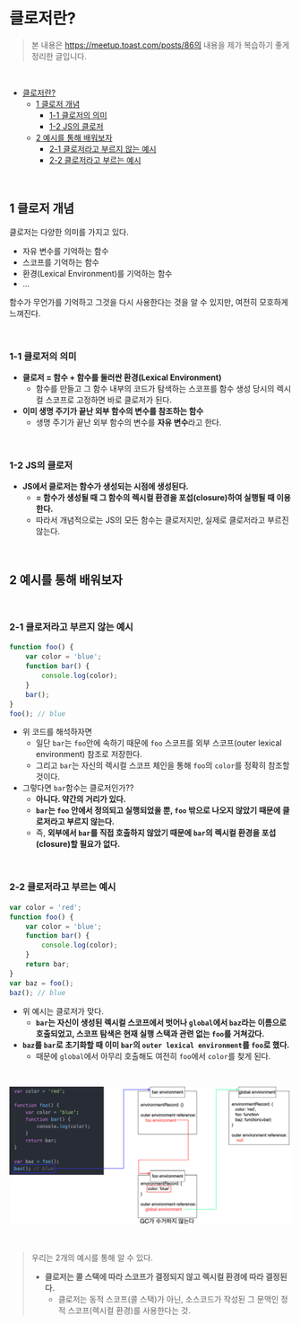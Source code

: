 # 클로저란?
> 본 내용은 https://meetup.toast.com/posts/86의 내용을 제가 복습하기 좋게 정리한 글입니다.

<br>

- [클로저란?](#클로저란)
  - [1 클로저 개념](#1-클로저-개념)
    - [1-1 클로저의 의미](#1-1-클로저의-의미)
    - [1-2 JS의 클로저](#1-2-js의-클로저)
  - [2 예시를 통해 배워보자](#2-예시를-통해-배워보자)
    - [2-1 클로저라고 부르지 않는 예시](#2-1-클로저라고-부르지-않는-예시)
    - [2-2 클로저라고 부르는 예시](#2-2-클로저라고-부르는-예시)

<br>

## 1 클로저 개념
클로저는 다양한 의미를 가지고 있다.
* 자유 변수를 기억하는 함수
* 스코프를 기억하는 함수
* 환경(Lexical Environment)를 기억하는 함수
* ...

함수가 무언가를 기억하고 그것을 다시 사용한다는 것을 알 수 있지만, 여전히 모호하게 느껴진다.

<br>

### 1-1 클로저의 의미
* **클로저 = 함수 + 함수를 둘러싼 환경(Lexical Environment)**
  * 함수를 만들고 그 함수 내부의 코드가 탐색하는 스코프를 함수 생성 당시의 렉시컬 스코프로 고정하면 바로 클로저가 된다.
* **이미 생명 주기가 끝난 외부 함수의 변수를 참조하는 함수**
  * 생명 주기가 끝난 외부 함수의 변수를 **자유 변수**라고 한다.

<br>

### 1-2 JS의 클로저
* **JS에서 클로저는 함수가 생성되는 시점에 생성된다.**
  * **= 함수가 생성될 때 그 함수의 렉시컬 환경을 포섭(closure)하여 실행될 때 이용한다.**
  * 따라서 개념적으로는 JS의 모든 함수는 클로저지만, 실제로 클로저라고 부르진 않는다.

<br>

## 2 예시를 통해 배워보자

<br>

### 2-1 클로저라고 부르지 않는 예시
```js
function foo() {
    var color = 'blue';
    function bar() {
        console.log(color);
    }
    bar();
}
foo(); // blue
```
* 위 코드를 해석하자면
  * 일단 `bar`는 `foo`안에 속하기 때문에 `foo` 스코프를 외부 스코프(outer lexical environment) 참조로 저장한다.
  * 그리고 `bar`는 자신의 렉시컬 스코프 체인을 통해 `foo`의 `color`를 정확히 참조할 것이다.
* 그렇다면 `bar`함수는 클로저인가??
  * **아니다. 약간의 거리가 있다.**
  * **`bar`는 `foo` 안에서 정의되고 실행되었을 뿐, `foo` 밖으로 나오지 않았기 때문에 클로저라고 부르지 않는다.**
  * 즉, **외부에서 `bar`를 직접 호출하지 않았기 때문에 `bar`의 렉시컬 환경을 포섭(closure)할 필요가 없다.**

<br>

### 2-2 클로저라고 부르는 예시
```js
var color = 'red';
function foo() {
    var color = 'blue';
    function bar() {
        console.log(color);
    }
    return bar;
}
var baz = foo();
baz(); // blue
```
* 위 예시는 클로저가 맞다.
  * **`bar`는 자신이 생성된 렉시컬 스코프에서 벗어나 `global`에서 `baz`라는 이름으로 호출되었고, 스코프 탐색은 현재 실행 스택과 관련 없는 `foo`를 거쳐갔다.**
* **`baz`를 `bar`로 초기화할 때 이미 `bar`의 `outer lexical environment`를 `foo`로 했다.**
  * 때문에 `global`에서 아무리 호출해도 여전히 `foo`에서 `color`를 찾게 된다.

<br>

<p align="center"><img src="./image/test.png"> </p>

<br>

> 우리는 2개의 예시를 통해 알 수 있다.
> * **클로저는 콜 스택에 따라 스코프가 결정되지 않고 렉시컬 환경에 따라 결정된다.**
>   * 클로저는 동적 스코프(콜 스택)가 아닌, 소스코드가 작성된 그 문맥인 정적 스코프(렉시컬 환경)를 사용한다는 것.

